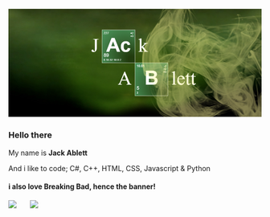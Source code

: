 ![alt text](https://raw.githubusercontent.com/jackablett/Jackablett/main/Breaking%20Bad%20-%20Jack%20Ablett.png)

### Hello there 
My name is **Jack Ablett**

And i like to code; C#, C++, HTML, CSS, Javascript & Python
#### i also love Breaking Bad, hence the banner!

![](https://github-readme-stats.vercel.app/api?username=jackablett&show_icons=true&include_all_commits=true&theme=dark)⠀ㅤ ![](https://github-readme-stats.vercel.app/api/top-langs/?username=jackablett&layout=default&theme=dark)
